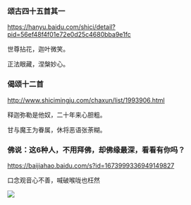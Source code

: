### 颂古四十五首其一
https://hanyu.baidu.com/shici/detail?pid=56ef48f4f01e72e0d25c4680bba9e1fc

世尊拈花，迦叶微笑。

正法眼藏，涅槃妙心。

### 偈颂十二首
http://www.shicimingju.com/chaxun/list/1993906.html

释迦弥勒是他奴，二十年来心胆粗。

甘与魔王为眷属，休将恶语张荼糊。

### 佛说：这6种人，不用拜佛，却佛缘最深，看看有你吗？
https://baijiahao.baidu.com/s?id=1673999336949149827

口念观音心不善，喊破喉咙也枉然

![](https://pics4.baidu.com/feed/35a85edf8db1cb137c666c6b2e54444992584b46.jpeg?token=b2267e146b865921633a1a9963daa563)
